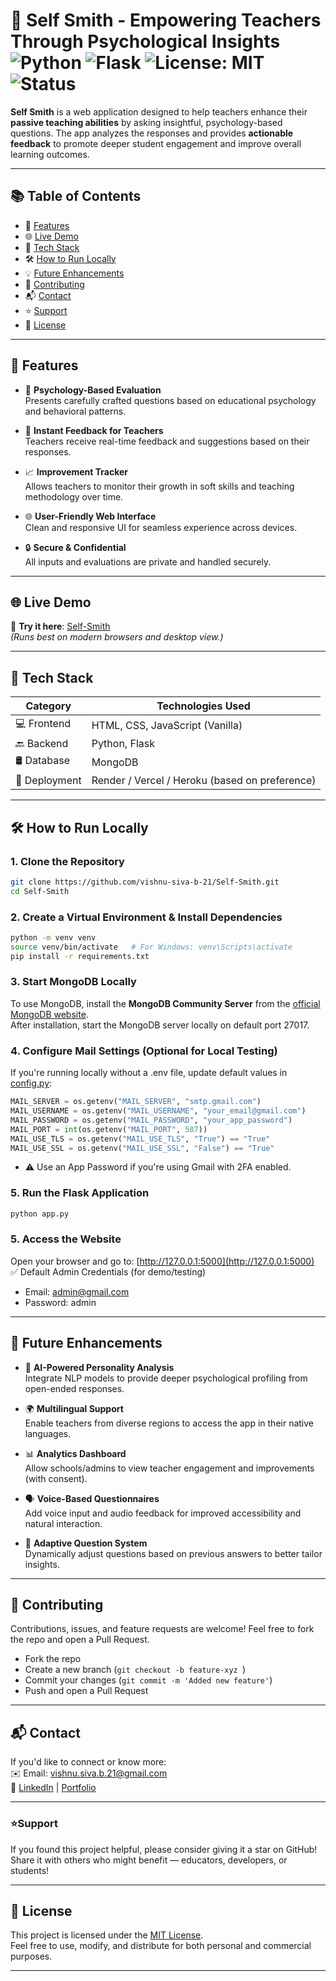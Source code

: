 # 🧠 Self Smith - Empowering Teachers Through Psychological Insights ![Python](https://img.shields.io/badge/Python-3.8%2B-blue) ![Flask](https://img.shields.io/badge/Flask-2.0%2B-yellow) ![License: MIT](https://img.shields.io/badge/License-MIT-green.svg) ![Status](https://img.shields.io/badge/status-active-brightgreen)

**Self Smith** is a web application designed to help teachers enhance their **passive teaching abilities** by asking insightful, psychology-based questions. The app analyzes the responses and provides **actionable feedback** to promote deeper student engagement and improve overall learning outcomes.

---

## 📚 Table of Contents

- 🌟 [Features](#features)
- 🌐 [Live Demo](#live-demo)
- 🧰 [Tech Stack](#tech-stack)
- 🛠️ [How to Run Locally](#how-to-run-locally)
- 💡 [Future Enhancements](#future-enhancements)
- 🤝 [Contributing](#contributing)
- 📬 [Contact](#contact)
- ⭐ [Support](#support)
- 📝 [License](#license)

---

<a id="features"></a>

## 📌 Features

- 🧠 **Psychology-Based Evaluation**  
  Presents carefully crafted questions based on educational psychology and behavioral patterns.

- 🧾 **Instant Feedback for Teachers**  
  Teachers receive real-time feedback and suggestions based on their responses.

- 📈 **Improvement Tracker**  
  Allows teachers to monitor their growth in soft skills and teaching methodology over time.

- 🌐 **User-Friendly Web Interface**  
  Clean and responsive UI for seamless experience across devices.

- 🔒 **Secure & Confidential**  
  All inputs and evaluations are private and handled securely.

---

<a id="live-demo"></a>

## 🌐 Live Demo

🔗 **Try it here**: [Self-Smith](https://self-smith.onrender.com/)  
_(Runs best on modern browsers and desktop view.)_

---

<a id="tech-stack"></a>

## 🧰 Tech Stack

| Category      | Technologies Used                              |
| ------------- | ---------------------------------------------- |
| 💻 Frontend   | HTML, CSS, JavaScript (Vanilla)                |
| 🔙 Backend    | Python, Flask                                  |
| 🛢️ Database   | MongoDB                                        |
| 🚀 Deployment | Render / Vercel / Heroku (based on preference) |

---

<a id="how-to-run-locally"></a>

## 🛠️ How to Run Locally

### 1. Clone the Repository

```bash
git clone https://github.com/vishnu-siva-b-21/Self-Smith.git
cd Self-Smith
```

### 2. Create a Virtual Environment & Install Dependencies

```bash
python -m venv venv
source venv/bin/activate   # For Windows: venv\Scripts\activate
pip install -r requirements.txt
```

### 3. Start MongoDB Locally

To use MongoDB, install the **MongoDB Community Server** from the [official MongoDB website](https://www.mongodb.com/try/download/community).  
After installation, start the MongoDB server locally on default port 27017.

### 4. Configure Mail Settings (Optional for Local Testing)
If you're running locally without a .env file, update default values in [config.py](self_smith_app/config.py):
``` python
MAIL_SERVER = os.getenv("MAIL_SERVER", "smtp.gmail.com")
MAIL_USERNAME = os.getenv("MAIL_USERNAME", "your_email@gmail.com")
MAIL_PASSWORD = os.getenv("MAIL_PASSWORD", "your_app_password")
MAIL_PORT = int(os.getenv("MAIL_PORT", 587))
MAIL_USE_TLS = os.getenv("MAIL_USE_TLS", "True") == "True"
MAIL_USE_SSL = os.getenv("MAIL_USE_SSL", "False") == "True"
```
 - ⚠️ Use an App Password if you're using Gmail with 2FA enabled.

### 5. Run the Flask Application

```bash
python app.py
```

### 5. Access the Website

Open your browser and go to: [http://127.0.0.1:5000](http://127.0.0.1:5000)  
✅ Default Admin Credentials (for demo/testing)

- Email: admin@gmail.com
- Password: admin

---

<a id="future-enhancements"></a>

## 🌱 Future Enhancements

- 🧪 **AI-Powered Personality Analysis**  
  Integrate NLP models to provide deeper psychological profiling from open-ended responses.

- 🌍 **Multilingual Support**  
  Enable teachers from diverse regions to access the app in their native languages.

- 📊 **Analytics Dashboard**  
  Allow schools/admins to view teacher engagement and improvements (with consent).

- 🗣️ **Voice-Based Questionnaires**  
  Add voice input and audio feedback for improved accessibility and natural interaction.

- 🧠 **Adaptive Question System**  
  Dynamically adjust questions based on previous answers to better tailor insights.

---

<a id="contributing"></a>

## 🤝 Contributing

Contributions, issues, and feature requests are welcome!
Feel free to fork the repo and open a Pull Request.

- Fork the repo
- Create a new branch (`git checkout -b feature-xyz `)
- Commit your changes (`git commit -m 'Added new feature'`)
- Push and open a Pull Request

---

<a id="contact"></a>

## 📬 Contact

If you'd like to connect or know more:  
 ✉️ Email: vishnu.siva.b.21@gmail.com  
 🔗 [LinkedIn](https://www.linkedin.com/in/b-vishnu-siva/) | [Portfolio](https://vishnusiva.site/)

---

<a id="support"></a>

### ⭐Support

If you found this project helpful, please consider giving it a star on GitHub!  
Share it with others who might benefit — educators, developers, or students!

---

<a id="license"></a>

## 📄 License

This project is licensed under the [MIT License](LICENSE.md).  
Feel free to use, modify, and distribute for both personal and commercial purposes.

---

